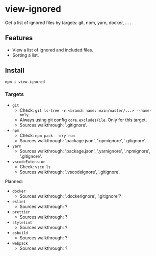 # view-ignored

Get a list of ignored files by targets: git, npm, yarn, docker, ... .

## Features

- View a list of ignored and included files.
- Sorting a list.

## Install

```bash
npm i view-ignored
```

### Targets

- `git`
    - Check: `git ls-tree -r <branch name: main/master/...> --name-only`
    - Always using git config `core.excludesFile`. Only for this target.
    - Sources walkthrough: '.gitignore'.
- `npm`
    - Check: `npm pack --dry-run`
    - Sources walkthrough: 'package.json', '.npmignore', '.gitignore'.
- `yarn`
    - Sources walkthrough: 'package.json', '.yarnignore', '.npmignore', '.gitignore'.
- `vscodeExtension`
    - Check: `vsce ls`
    - Sources walkthrough: '.vscodeignore', '.gitignore'.

Planned:

- `docker`
    - Sources walkthrough: '.dockerignore', '.gitignore'?
- `eslint`
    - Sources walkthrough: ?
- `prettier`
    - Sources walkthrough: ?
- `stylelint`
    - Sources walkthrough: ?
- `esbuild`
    - Sources walkthrough: ?
- `webpack`
    - Sources walkthrough: ?